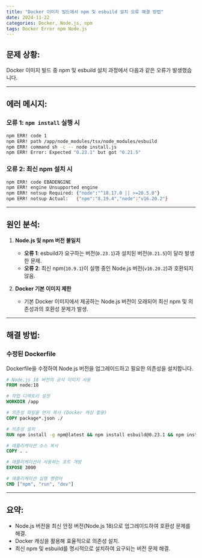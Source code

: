```yaml
---
title: "Docker 이미지 빌드에서 npm 및 esbuild 설치 오류 해결 방법"
date: 2024-11-22
categories: Docker, Node.js, npm
tags: Docker Error npm Node.js
---
```


## 문제 상황:
Docker 이미지 빌드 중 npm 및 esbuild 설치 과정에서 다음과 같은 오류가 발생했습니다.

---

## 에러 메시지:

### **오류 1**: `npm install` 실행 시
```bash
npm ERR! code 1
npm ERR! path /app/node_modules/tsx/node_modules/esbuild
npm ERR! command sh -c -- node install.js
npm ERR! Error: Expected "0.23.1" but got "0.21.5"
```

### **오류 2**: 최신 npm 설치 시
```bash
npm ERR! code EBADENGINE
npm ERR! engine Unsupported engine
npm ERR! notsup Required: {"node":"^18.17.0 || >=20.5.0"}
npm ERR! notsup Actual:   {"npm":"8.19.4","node":"v16.20.2"}
```

---

## 원인 분석:

1. **Node.js 및 npm 버전 불일치**
   - **오류 1**: esbuild가 요구하는 버전(`0.23.1`)과 설치된 버전(`0.21.5`)이 달라 발생한 문제.
   - **오류 2**: 최신 npm(`10.9.1`)이 실행 중인 Node.js 버전(`v16.20.2`)과 호환되지 않음.

2. **Docker 기본 이미지 제한**
   - 기본 Docker 이미지에서 제공하는 Node.js 버전이 오래되어 최신 npm 및 의존성과의 호환성 문제가 발생.

---

## 해결 방법:

### **수정된 Dockerfile**
Dockerfile을 수정하여 Node.js 버전을 업그레이드하고 필요한 의존성을 설치합니다.

```dockerfile
# Node.js 18 버전의 공식 이미지 사용
FROM node:18

# 작업 디렉토리 설정
WORKDIR /app

# 의존성 파일을 먼저 복사 (Docker 캐싱 활용)
COPY package*.json ./

# 의존성 설치
RUN npm install -g npm@latest && npm install esbuild@0.23.1 && npm install

# 애플리케이션 소스 복사
COPY . .

# 애플리케이션이 사용하는 포트 개방
EXPOSE 3000

# 애플리케이션 실행 명령어
CMD ["npm", "run", "dev"]
```

---

## 요약:
- Node.js 버전을 최신 안정 버전(Node.js 18)으로 업그레이드하여 호환성 문제를 해결.
- Docker 캐싱을 활용해 효율적으로 의존성 설치.
- 최신 npm 및 esbuild를 명시적으로 설치하여 요구되는 버전 문제 해결.
